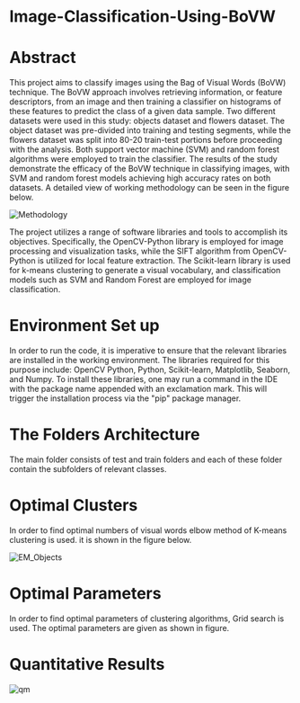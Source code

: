 # Image-Classification-Using-BoVW
# Abstract
This project aims to classify images using the Bag of Visual Words (BoVW) technique. The BoVW approach involves retrieving information, or feature descriptors, from an image and then training a classifier on histograms of these features to predict the class of a given data sample. Two different datasets were used in this study: objects dataset and flowers dataset. The object dataset was pre-divided into training and testing segments, while the flowers dataset was split into 80-20 train-test portions before proceeding with the analysis. Both support vector machine (SVM) and random forest algorithms were employed to train the classifier. The results of the study demonstrate the efficacy of the BoVW technique in classifying images, with SVM and random forest models achieving high accuracy rates on both datasets.
A detailed view of working methodology can be seen in the figure below.



![Methodology](https://user-images.githubusercontent.com/127693395/224572829-81a890bd-4df7-4403-b665-8a6c212b6369.png)




The project utilizes a range of software libraries and tools to accomplish its objectives. Specifically, the OpenCV-Python library is employed for image processing and visualization tasks, while the SIFT algorithm from OpenCV-Python is utilized for local feature extraction. The Scikit-learn library is used for k-means clustering to generate a visual vocabulary, and classification models such as SVM and Random Forest are employed for image classification.


# Environment Set up
In order to run the code, it is imperative to ensure that the relevant libraries are installed in the working environment. The libraries required for this purpose include:
OpenCV Python, Python, Scikit-learn, Matplotlib, Seaborn, and Numpy.
To install these libraries, one may run a command in the IDE with the package name appended with an exclamation mark. This will trigger the installation process via the "pip" package manager.
# The Folders Architecture
The main folder consists of test and train folders and each of these folder contain the subfolders of relevant classes.
# Optimal Clusters 
In order to find optimal numbers of visual words elbow method of K-means clustering is used. it is shown in the figure below.

![EM_Objects](https://user-images.githubusercontent.com/127693395/224601538-deac02d0-1714-4fb4-8a69-e33fc3436876.png)


# Optimal Parameters
In order to find optimal parameters of clustering algorithms, Grid search is used. The optimal parameters are given as shown in figure.
# Quantitative Results
![qm](https://user-images.githubusercontent.com/127693395/224601745-20c2f81d-d28c-4ef7-a7ba-125401f67149.PNG)


